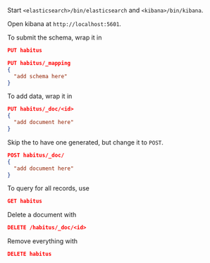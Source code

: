 Start `<elasticsearch>/bin/elasticsearch`
and `<kibana>/bin/kibana`.

Open kibana at `http://localhost:5601`.

To submit the schema, wrap it in

```json
PUT habitus

PUT habitus/_mapping
{
  "add schema here"
}
```

To add data, wrap it in

```json
PUT habitus/_doc/<id>
{
  "add document here"
}

```
Skip the <id> to have one generated, but change it to `POST`.
```json
POST habitus/_doc/
{
  "add document here"
}
```

To query for all records, use

```json
GET habitus

```

Delete a document with
```json
DELETE /habitus/_doc/<id>
```

Remove everything with
```json
DELETE habitus
```
